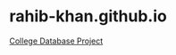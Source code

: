 # rahib-khan.github.io

[College Database Project](https://github.com/Rahib-Khan/CS331_NG_3/tree/main)
